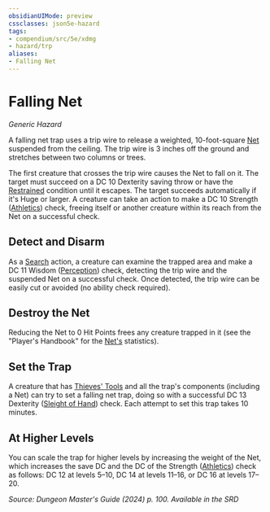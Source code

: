 ```yaml
---
obsidianUIMode: preview
cssclasses: json5e-hazard
tags:
- compendium/src/5e/xdmg
- hazard/trp
aliases:
- Falling Net
---
```

# Falling Net
*Generic Hazard*  

A falling net trap uses a trip wire to release a weighted, 10-foot-square [Net](/3-Mechanics/CLI/items/net-xphb.md) suspended from the ceiling. The trip wire is 3 inches off the ground and stretches between two columns or trees.

The first creature that crosses the trip wire causes the Net to fall on it. The target must succeed on a DC 10 Dexterity saving throw or have the [Restrained](conditions.md#Restrained) condition until it escapes. The target succeeds automatically if it's Huge or larger. A creature can take an action to make a DC 10 Strength ([Athletics](skills.md#Athletics)) check, freeing itself or another creature within its reach from the Net on a successful check.

## Detect and Disarm

As a [Search](actions.md#Search) action, a creature can examine the trapped area and make a DC 11 Wisdom ([Perception](skills.md#Perception)) check, detecting the trip wire and the suspended Net on a successful check. Once detected, the trip wire can be easily cut or avoided (no ability check required).

## Destroy the Net

Reducing the Net to 0 Hit Points frees any creature trapped in it (see the "Player's Handbook" for the [Net's](/3-Mechanics/CLI/items/net-xphb.md) statistics).

## Set the Trap

A creature that has [Thieves' Tools](/3-Mechanics/CLI/items/thieves-tools-xphb.md) and all the trap's components (including a Net) can try to set a falling net trap, doing so with a successful DC 13 Dexterity ([Sleight of Hand](skills.md#Sleight%20of%20Hand)) check. Each attempt to set this trap takes 10 minutes.

## At Higher Levels

You can scale the trap for higher levels by increasing the weight of the Net, which increases the save DC and the DC of the Strength ([Athletics](skills.md#Athletics)) check as follows: DC 12 at levels 5–10, DC 14 at levels 11–16, or DC 16 at levels 17–20.

*Source: Dungeon Master's Guide (2024) p. 100. Available in the <span title='Systems Reference Document (5.2)'>SRD</span>*